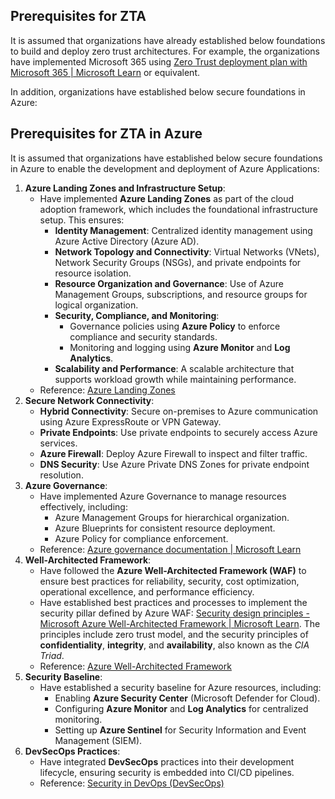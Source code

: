 ## **Prerequisites for ZTA**

It is assumed that organizations have already established below foundations to build and deploy zero trust architectures. For example, the organizations have implemented Microsoft 365 using [Zero Trust deployment plan with Microsoft 365 | Microsoft Learn](https://learn.microsoft.com/en-us/microsoft-365/security/microsoft-365-zero-trust?view=o365-worldwide&bc=%2Fsecurity%2Fzero-trust%2Fbreadcrumb%2Ftoc.json&toc=%2Fsecurity%2Fzero-trust%2Ftoc.json) or equivalent. 

In addition, organizations have established below secure foundations in Azure:

## **Prerequisites for ZTA in Azure**

It is assumed that organizations have established below secure foundations in Azure to enable the development and deployment of Azure Applications: 

1. **Azure Landing Zones and Infrastructure Setup**:
   - Have implemented **Azure Landing Zones** as part of the cloud adoption framework, which includes the foundational infrastructure setup. This ensures:
     - **Identity Management**: Centralized identity management using Azure Active Directory (Azure AD).
     - **Network Topology and Connectivity**: Virtual Networks (VNets), Network Security Groups (NSGs), and private endpoints for resource isolation.
     - **Resource Organization and Governance**: Use of Azure Management Groups, subscriptions, and resource groups for logical organization.
     - **Security, Compliance, and Monitoring**:
       - Governance policies using **Azure Policy** to enforce compliance and security standards.
       - Monitoring and logging using **Azure Monitor** and **Log Analytics**.
     - **Scalability and Performance**: A scalable architecture that supports workload growth while maintaining performance.
   - Reference: [Azure Landing Zones](https://learn.microsoft.com/en-us/azure/cloud-adoption-framework/ready/landing-zone/)
2. **Secure Network Connectivity**:
   - **Hybrid Connectivity**: Secure on-premises to Azure communication using Azure ExpressRoute or VPN Gateway.
   - **Private Endpoints**: Use private endpoints to securely access Azure services.
   - **Azure Firewall**: Deploy Azure Firewall to inspect and filter traffic.
   - **DNS Security**: Use Azure Private DNS Zones for private endpoint resolution.
3. **Azure Governance**:
   - Have implemented Azure Governance to manage resources effectively, including:
     - Azure Management Groups for hierarchical organization.
     - Azure Blueprints for consistent resource deployment.
     - Azure Policy for compliance enforcement.
   - Reference: [Azure governance documentation | Microsoft Learn](https://learn.microsoft.com/en-us/azure/governance/)
4. **Well-Architected Framework**:
   - Have followed the **Azure Well-Architected Framework (WAF)** to ensure best practices for reliability, security, cost optimization, operational excellence, and performance efficiency.
   - Have established best practices  and processes to implement the security pillar defined by Azure WAF: [Security design principles - Microsoft Azure Well-Architected Framework | Microsoft Learn](https://learn.microsoft.com/en-us/azure/well-architected/security/principles). The principles include zero trust model, and the security principles of **confidentiality**, **integrity**, and **availability**, also known as the *CIA Triad*.
   - Reference: [Azure Well-Architected Framework](https://learn.microsoft.com/en-us/azure/well-architected/what-is-well-architected-framework)
6. **Security Baseline**:
   - Have established a security baseline for Azure resources, including:
     - Enabling **Azure Security Center** (Microsoft Defender for Cloud).
     - Configuring **Azure Monitor** and **Log Analytics** for centralized monitoring.
     - Setting up **Azure Sentinel** for Security Information and Event Management (SIEM).
7. **DevSecOps Practices**:
   - Have integrated **DevSecOps** practices into their development lifecycle, ensuring security is embedded into CI/CD pipelines.
   - Reference: [Security in DevOps (DevSecOps)](https://learn.microsoft.com/en-us/devops/operate/security-in-devops)